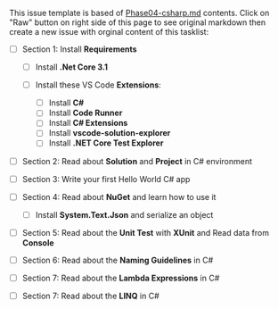 This issue template is based of [Phase04-csharp.md](https://github.com/Star-Academy/codestar-internship/blob/master/Projects/Phase04-csharp.md) contents.
Click on "Raw" button on right side of this page to see original markdown then create a new issue with orginal content of this tasklist:

- [ ] Section 1: Install **Requirements**

  - [ ] Install **.Net Core 3.1**
  - [ ] Install these VS Code **Extensions**:

    - [ ] Install **C#**
    - [ ] Install **Code Runner**
    - [ ] Install **C# Extensions**
    - [ ] Install **vscode-solution-explorer**
    - [ ] Install **.NET Core Test Explorer**

- [ ] Section 2: Read about **Solution** and **Project** in C# environment

- [ ] Section 3: Write your first Hello World C# app

- [ ] Section 4: Read about **NuGet** and learn how to use it

  - [ ] Install **System.Text.Json** and serialize an object

- [ ] Section 5: Read about the **Unit Test** with **XUnit** and Read data from **Console**

- [ ] Section 6: Read about the **Naming Guidelines** in C#

- [ ] Section 7: Read about the **Lambda Expressions** in C#

- [ ] Section 7: Read about the **LINQ** in C#
